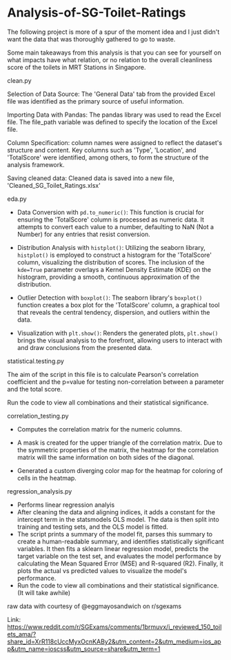 # Analysis-of-SG-Toilet-Ratings

The following project is more of a spur of the moment idea and I just didn't want the data that was thoroughly gathered to go to waste.

Some main takeaways from this analysis is that you can see for yourself on what impacts have what relation, or no relation to the overall cleanliness score of the toilets in MRT Stations in Singapore. 


clean.py



Selection of Data Source: The 'General Data' tab from the provided Excel file was identified as the primary source of useful information. 

Importing Data with Pandas: The pandas library was used to read the Excel file. The file_path variable was defined to specify the location of the Excel file.

Column Specification: column names were assigned to reflect the dataset's structure and content. Key columns such as 'Type', 'Location', and 'TotalScore' were identified, among others, to form the structure of the analysis framework.

Saving cleaned data: Cleaned data is saved into a new file, 'Cleaned_SG_Toilet_Ratings.xlsx'


eda.py


- Data Conversion with `pd.to_numeric()`: This function is crucial for ensuring the 'TotalScore' column is processed as numeric data. It attempts to convert each value to a number, defaulting to NaN (Not a Number) for any entries that resist conversion.

- Distribution Analysis with `histplot()`: Utilizing the seaborn library, `histplot()` is employed to construct a histogram for the 'TotalScore' column, visualizing the distribution of scores. The inclusion of the `kde=True` parameter overlays a Kernel Density Estimate (KDE) on the histogram, providing a smooth, continuous approximation of the distribution.

- Outlier Detection with `boxplot()`: The seaborn library's `boxplot()` function creates a box plot for the 'TotalScore' column, a graphical tool that reveals the central tendency, dispersion, and outliers within the data.

- Visualization with `plt.show()`: Renders the generated plots, `plt.show()` brings the visual analysis to the forefront, allowing users to interact with and draw conclusions from the presented data.



statistical.testing.py


The aim of the script in this file is to calculate Pearson's correlation coefficient and the p=value for testing non-correlation between a parameter and the total score.

Run the code to view all combinations and their statistical significance.


correlation_testing.py


- Computes the correlation matrix for the numeric columns.

- A mask is created for the upper triangle of the correlation matrix. Due to the symmetric properties of the matrix, the heatmap for the correlation matrix will the same information on both sides of the diagonal.

- Generated a custom diverging color map for the heatmap for coloring of cells in the heatmap.


regression_analysis.py

- Performs linear regression analyis
- After cleaning the data and aligning indices, it adds a constant for the intercept term in the statsmodels OLS model. The data is then split into training and testing sets, and the OLS model is fitted.
- The script prints a summary of the model fit, parses this summary to create a human-readable summary, and identifies statistically significant variables. It then fits a sklearn linear regression model, predicts the target variable on the test set, and evaluates the model performance by calculating the Mean Squared Error (MSE) and R-squared (R2). Finally, it plots the actual vs predicted values to visualize the model's performance.
- Run the code to view all combinations and their statistical significance. (It will take awhile)


raw data with courtesy of @eggmayosandwich on r/sgexams

Link: https://www.reddit.com/r/SGExams/comments/1brmuvx/i_reviewed_150_toilets_ama/?share_id=XrR118cUccMyxOcnKABy2&utm_content=2&utm_medium=ios_app&utm_name=ioscss&utm_source=share&utm_term=1





